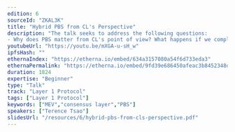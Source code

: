 ```yaml
---
edition: 6
sourceId: "ZKAL3K"
title: "Hybrid PBS from CL's Perspective"
description: "The talk seeks to address the following questions:
- Why does PBS matter from CL's point of view? What happens if we completely ignore it on the protocol layer? What if we wait to release it? - How did we implement hybrid PBS on CL clients from history to functional products? - What do they look like in code? - What are the gotchas and the trade-offs? - What are the remaining questions we shall seek before moving to full PBS?"
youtubeUrl: "https://youtu.be/mXGA-u-sH_w"
ipfsHash: ""
ethernaIndex: "https://etherna.io/embed/634a3157080a54f6d733eda3"
ethernaPermalink: "https://etherna.io/embed/9fd39e686450afeac3b8452348d32f183ddfa3d1483886f4bbca85f809353d83"
duration: 1824
expertise: "Beginner"
type: "Talk"
track: "Layer 1 Protocol"
tags: ["Layer 1 Protocol"]
keywords: ["MEV","consensus layer","PBS"]
speakers: ["Terence Tsao"]
slidesUrl: "/resources/6/hybrid-pbs-from-cls-perspective.pdf"
---
```

